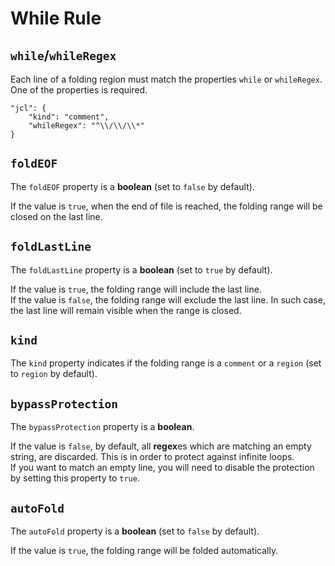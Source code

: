 # While Rule

## `while`/`whileRegex`

Each line of a folding region must match the properties `while` or `whileRegex`. One of the properties is required.

```
"jcl": {
	"kind": "comment",
	"whileRegex": "^\\/\\/\\*"
}
```

## `foldEOF`

The `foldEOF` property is a **boolean** (set to `false` by default).

If the value is `true`, when the end of file is reached, the folding range will be closed on the last line.

## `foldLastLine`

The `foldLastLine` property is a **boolean** (set to `true` by default).

If the value is `true`, the folding range will include the last line.<br/>
If the value is `false`, the folding range will exclude the last line. In such case, the last line will remain visible when the range is closed.

## `kind`

The `kind` property indicates if the folding range is a `comment` or a `region` (set to `region` by default).

## `bypassProtection`

The `bypassProtection` property is a **boolean**.

If the value is `false`, by default, all **regex**es which are matching an empty string, are discarded. This is in order to protect against infinite loops.<br/>
If you want to match an empty line, you will need to disable the protection by setting this property to `true`.

## `autoFold`

The `autoFold` property is a **boolean** (set to `false` by default).

If the value is `true`, the folding range will be folded automatically.

